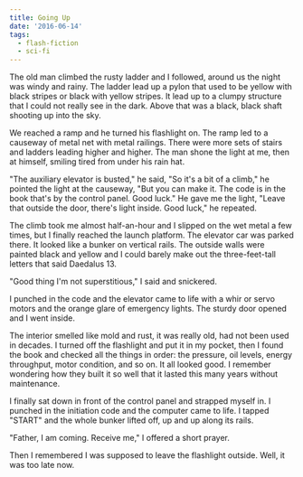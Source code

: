 ```yaml
---
title: Going Up
date: '2016-06-14'
tags:
  - flash-fiction
  - sci-fi
---
```


The old man climbed the rusty ladder and I followed, around us the night was
windy and rainy. The ladder lead up a pylon that used to be yellow with black
stripes or black with yellow stripes. It lead up to a clumpy structure that I
could not really see in the dark. Above that was a black, black shaft shooting
up into the sky.

<!-- truncate -->

We reached a ramp and he turned his flashlight on. The ramp led to a causeway of
metal net with metal railings. There were more sets of stairs and ladders
leading higher and higher. The man shone the light at me, then at himself,
smiling tired from under his rain hat.

"The auxiliary elevator is busted," he said, "So it's a bit of a climb," he
pointed the light at the causeway, "But you can make it. The code is in the book
that's by the control panel. Good luck." He gave me the light, "Leave that
outside the door, there's light inside. Good luck," he repeated.

The climb took me almost half-an-hour and I slipped on the wet metal a few
times, but I finally reached the launch platform. The elevator car was parked
there. It looked like a bunker on vertical rails. The outside walls were painted
black and yellow and I could barely make out the three-feet-tall letters that
said Daedalus 13.

"Good thing I'm not superstitious," I said and snickered.

I punched in the code and the elevator came to life with a whir or servo motors
and the orange glare of emergency lights. The sturdy door opened and I went
inside.

The interior smelled like mold and rust, it was really old, had not been used in
decades. I turned off the flashlight and put it in my pocket, then I found the
book and checked all the things in order: the pressure, oil levels, energy
throughput, motor condition, and so on. It all looked good. I remember wondering
how they built it so well that it lasted this many years without maintenance.

I finally sat down in front of the control panel and strapped myself in. I
punched in the initiation code and the computer came to life. I tapped "START"
and the whole bunker lifted off, up and up along its rails.

"Father, I am coming. Receive me," I offered a short prayer.

Then I remembered I was supposed to leave the flashlight outside. Well, it was
too late now.
